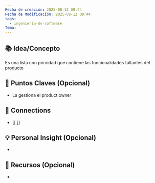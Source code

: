 ```yaml
---
Fecha de creación: 2025-08-12 08:44
Fecha de Modificación: 2025-08-12 08:44
tags:
  - ingeniería-de-software
Tema:
---
```



## 📚 Idea/Concepto 
Es una lista con prioridad que contiene las funcionalidades faltantes del producto

## 📌 Puntos Claves (Opcional)
- La gestiona el product owner

## 🔗 Connections
- [[ ]]

## 💡 Personal Insight (Opcional)
- 
## 🧾 Recursos (Opcional)
- 